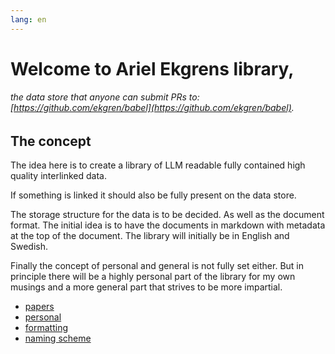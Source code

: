 ```yaml
---
lang: en
---
```

# Welcome to Ariel Ekgrens library,
###### the data store that anyone can submit PRs to: [https://github.com/ekgren/babel](https://github.com/ekgren/babel).

## The concept
The idea here is to create a library of LLM readable fully contained high quality interlinked data.  

If something is linked it should also be fully present on the data store.  

The storage structure for the data is to be decided. As well as the document format. The initial idea is to have the documents in markdown with metadata at the top of the document. The library will initially be in English and Swedish.  

Finally the concept of personal and general is not fully set either. But in principle there will be a highly personal part of the library for my own musings and a more general part that strives to be more impartial.  

- [papers](papers/index.md)
- [personal](personal/index.md)
- [formatting](formatting.md)
- [naming scheme](naming-scheme.md)

